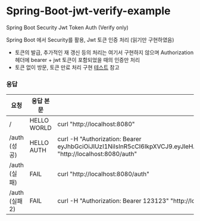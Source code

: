 # Spring-Boot-jwt-verify-example
Spring Boot Security Jwt Token Auth (Verify only)

Spring Boot 에서 Security를 활용, Jwt 토큰 인증 처리 (읽기만 구현하였음)


- 토큰의 발급, 추가적인 재 갱신 등의 처리는 여기서 구현하지 않으며 Authorization 헤더에 bearer + jwt 토큰이 포함되었을 때의 인증만 처리
- 토큰 없이 방문, 토큰 만료 처리 구현 [테스트](https://github.com/rudty/Spring-Boot-jwt-verify-example/blob/master/src/test/kotlin/org/rudty/jwtauthapi/controller/HelloControllerTest.kt) 참고

### 응답
|요청|응답 본문|curl|
|-|-|-|
|/|HELLO WORLD|curl "http://localhost:8080"|
|/auth (성공)|HELLO AUTH|curl -H "Authorization: Bearer eyJhbGciOiJIUzI1NiIsInR5cCI6IkpXVCJ9.eyJleHAiOjE5OTMyMDgzMzV9.WGpmMPuq_650CwX8QaTFjV6EgadFP3irdEhKoSaPw5g" "http://localhost:8080/auth"|
|/auth (실패)|FAIL|curl "http://localhost:8080/auth"|
|/auth (실패2)|FAIL|curl -H "Authorization: Bearer 123123" "http://localhost:8080/auth"|
